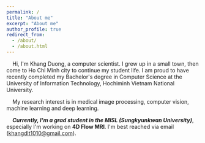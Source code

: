 ```yaml
---
permalink: /
title: "About me"
excerpt: "About me"
author_profile: true
redirect_from: 
  - /about/
  - /about.html
---
```


&nbsp;&nbsp;&nbsp;&nbsp;Hi, I'm Khang Duong, a computer scientist. I grew up in a small town, then come to Ho Chi Minh city to continue my student life. I am proud to have recently completed my Bachelor's degree in Computer Science at the University of Information Technology, Hochiminh Vietnam National University.  

&nbsp;&nbsp;&nbsp;&nbsp;My research interest is in medical image processing, computer vision, machine learning and deep learning. 

&nbsp;&nbsp;&nbsp;&nbsp;***Currently, I'm a grad student in the MISL (Sungkyunkwan University)***, especially I'm working on **4D Flow MRI**. I'm best reached via email (khangdlt1010@gmail.com).